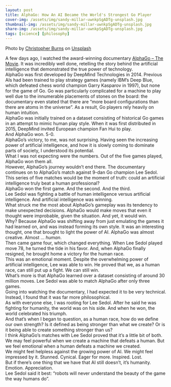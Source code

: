 ```yaml
---
layout: post
title: AlphaGo: How An AI Became the World's Strongest Go Player
cover-img: /assets/img/sandy-millar-uwnkpSgADTg-unsplash.jpg
thumbnail-img: /assets/img/sandy-millar-uwnkpSgADTg-unsplash.jpg
share-img: /assets/img/sandy-millar-uwnkpSgADTg-unsplash.jpg
tags: [science] [philosophy]
---
```


Photo by <a href="https://unsplash.com/@christopher__burns?utm_source=unsplash&utm_medium=referral&utm_content=creditCopyText">Christopher Burns</a> on <a href="https://unsplash.com/s/photos/artificial-intelligence?utm_source=unsplash&utm_medium=referral&utm_content=creditCopyText">Unsplash</a>

A few days ago, I watched the award-winning documentary [AlphaGo – The Movie](https://www.youtube.com/watch?v=WXuK6gekU1Y&ab_channel=DeepMind). It was incredibly well done, retelling the story behind the artificial intelligence that demonstrated the true power of technology.  
AlphaGo was first developed by DeepMind Technologies in 2014. Previous AIs had been trained to play strategy games (namely IBM’s Deep Blue, which defeated chess world champion Garry Kasparov in 1997), but none for the game of Go. Go was particularly complicated for a machine to play well due to the innumerable placements of stones on the board: the documentary even stated that there are “more board configurations than there are atoms in the universe”. As a result, Go players rely heavily on human intuition.  
AlphaGo was initially trained on a dataset consisting of historical Go games in an attempt to mimic human play style. When it was first distributed in 2015, DeepMind invited European champion Fan Hui to play.  
And AlphaGo won. 5-0.  
AlphaGo’s victory, to me, was not surprising. Having seen the increasing power of artificial intelligence, and how it is slowly coming to dominate parts of society, I understood its potential.   
What I was not expecting were the numbers. Out of the five games played, AlphaGo won them all.  
However, AlphaGo’s journey wouldn’t end there. The documentary continues on to AlphaGo’s match against 9-dan Go champion Lee Sedol. This series of five matches would be the moment of truth: could an artificial intelligence truly beat a human professional?  
AlphaGo won the first game. And the second. And the third.  
Lee Sedol was fighting a battle of human intelligence versus artificial intelligence. And artificial intelligence was winning.  
What struck me the most about AlphaGo’s gameplay was its tendency to make unexpected decisions. AlphaGo would make moves that even it thought were improbable, given the situation. And yet, it would win.  
Why? Because AlphaGo was shifting away from just emulating the games it had learned on, and was instead forming its own style. It was an interesting thought, one that brought to light the power of AI. AlphaGo was almost creative. Almost … *human*.  
Then came game four, which changed everything. When Lee Sedol played move 78, he turned the tide in his favor. And, when AlphaGo finally resigned, he brought home a victory for the human race.  
This was an emotional moment. Despite the overwhelming power of artificial intelligence, Lee was able to win. He proved that we, as a human race, can still put up a fight. We can still win.  
What’s more is that AlphaGo learned over a dataset consisting of around 30 million moves. Lee Sedol was able to match AlphaGo after only three games.  
Going into watching the documentary, I had expected it to be very technical. Instead, I found that it was far more philosophical.  
As with everyone else, I was rooting for Lee Sedol. After he said he was fighting for humanity, the world was on his side. And when he won, the world celebrated his triumph.  
And that’s when I began to question, as a human race, how do we define our own strength? Is it defined as being stronger than what we create? Or is it being able to create something stronger than us?   
I think AlphaGo’s matches with Lee Sedol proved that it’s a little bit of both.   
We may feel powerful when we create a machine that defeats a human. But we feel emotional when a human defeats a machine we created.  
We might feel helpless against the growing power of AI. We might feel impressed by it. Stunned. Cynical. Eager for more. Inspired. Lost.  
But if there’s one thing that we have that AI still doesn’t, it’s humanity. Emotion. Appreciation.  
Lee Sedol said it best: “robots will never understand the beauty of the game the way humans do”.  
